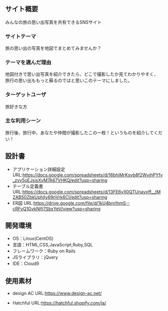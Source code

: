 # <omoide>
## サイト概要
みんなの旅の思い出写真を共有できるSNSサイト
### サイトテーマ
旅の思い出の写真を地図でまとめてみませんか？

### テーマを選んだ理由
地図付きで思い出写真を紹介できたら、どこで撮影したか見てわかりやすく、
旅行の思い出ももっと蘇るのではと思いこのテーマにしました。

### ターゲットユーザ
旅好きな方

### 主な利用シーン
旅行後、旅行中、あなたや仲間が撮影したこの一枚！というものを紹介してくだい！

## 設計書
- アプリケーション詳細設定
URL:https://docs.google.com/spreadsheets/d/16bhjMrKsyb8f2WvjhPYfv_zyv5oEJsisXyM7A67VHKQ/edit?usp=sharing
- テーブル定義書
URL:https://docs.google.com/spreadsheets/d/13FE6yX0QTUnayxff__tMZAB50ZbkUphjIv69nVrk6CI/edit?usp=sharing
- ER図
URL:https://drive.google.com/file/d/1kU4bnrIhmS--cRFvQ1GvkNjfj7SbxYeV/view?usp=sharing

## 開発環境
- OS：Linux(CentOS)
- 言語：HTML,CSS,JavaScript,Ruby,SQL
- フレームワーク：Ruby on Rails
- JSライブラリ：jQuery
- IDE：Cloud9

## 使用素材
- design AC
URL:https://www.design-ac.net/

- Hatchful
URL:https://hatchful.shopify.com/ja/